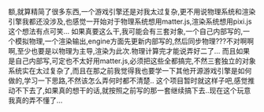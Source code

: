 额,就算精简了很多东西,一个游戏引擎还是对我太过复杂,更不用说物理系统和渲染引擎我都还没涉及,也感觉一开始对于物理系统想用matter.js,渲染系统想用pixi.js这个想法有点可笑...
如果真要这么干,我可能会有三套对象,一个自己内部写的,一个模拟物理,一个渲染输出,engine方面先更新内部写的,然后同步物理???不对啊啊啊,至少也要是以物理为主导,渲染为此次.物理计算完才能说弄好二了...
而且如果是自己内部写,可定也不太好用matter.js,必须把这些全都搞完,不然三套独立的对象系统实在太过复杂了,而且在那之前我觉得我也要学一下其他开源游戏引擎是如何做的,学习一下思路,不然该怎么弄何时都不清楚..
这个项目暂时就这样子吧,感觉推动不下去了,如果真的想干的话,就按照之前写的那一套继续搞下去..现在这个玩意我真的弄不懂了...
